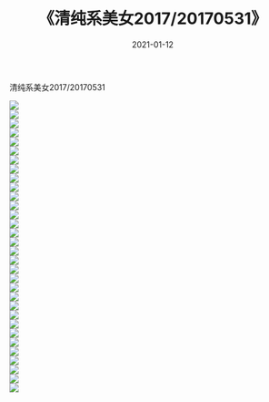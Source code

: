 ﻿---
layout: post
title:  《清纯系美女2017/20170531》
date:   2021-01-12
img: http://pic.660000.xyz/1:/清纯系美女/2017/20170531/000.jpg
categories: [美女, 清纯, 唯美]
---

清纯系美女2017/20170531

 ![](http://pic.660000.xyz/1:/清纯系美女/2017/20170531/001.png) <br>![](http://pic.660000.xyz/1:/清纯系美女/2017/20170531/002.png) <br>![](http://pic.660000.xyz/1:/清纯系美女/2017/20170531/003.png) <br>![](http://pic.660000.xyz/1:/清纯系美女/2017/20170531/004.png) <br>![](http://pic.660000.xyz/1:/清纯系美女/2017/20170531/005.png) <br>![](http://pic.660000.xyz/1:/清纯系美女/2017/20170531/006.png) <br>![](http://pic.660000.xyz/1:/清纯系美女/2017/20170531/007.png) <br>![](http://pic.660000.xyz/1:/清纯系美女/2017/20170531/008.png) <br>![](http://pic.660000.xyz/1:/清纯系美女/2017/20170531/009.png) <br>![](http://pic.660000.xyz/1:/清纯系美女/2017/20170531/010.png) <br>![](http://pic.660000.xyz/1:/清纯系美女/2017/20170531/011.png) <br>![](http://pic.660000.xyz/1:/清纯系美女/2017/20170531/012.png) <br>![](http://pic.660000.xyz/1:/清纯系美女/2017/20170531/013.png) <br>![](http://pic.660000.xyz/1:/清纯系美女/2017/20170531/014.png) <br>![](http://pic.660000.xyz/1:/清纯系美女/2017/20170531/015.png) <br>![](http://pic.660000.xyz/1:/清纯系美女/2017/20170531/016.png) <br>![](http://pic.660000.xyz/1:/清纯系美女/2017/20170531/017.png) <br>![](http://pic.660000.xyz/1:/清纯系美女/2017/20170531/018.png) <br>![](http://pic.660000.xyz/1:/清纯系美女/2017/20170531/019.png) <br>![](http://pic.660000.xyz/1:/清纯系美女/2017/20170531/020.png) <br>![](http://pic.660000.xyz/1:/清纯系美女/2017/20170531/021.png) <br>![](http://pic.660000.xyz/1:/清纯系美女/2017/20170531/022.png) <br>![](http://pic.660000.xyz/1:/清纯系美女/2017/20170531/023.png) <br>![](http://pic.660000.xyz/1:/清纯系美女/2017/20170531/024.png) <br>![](http://pic.660000.xyz/1:/清纯系美女/2017/20170531/025.png) <br>![](http://pic.660000.xyz/1:/清纯系美女/2017/20170531/026.png) <br>![](http://pic.660000.xyz/1:/清纯系美女/2017/20170531/027.png) <br>![](http://pic.660000.xyz/1:/清纯系美女/2017/20170531/028.png) <br>![](http://pic.660000.xyz/1:/清纯系美女/2017/20170531/029.png) <br>![](http://pic.660000.xyz/1:/清纯系美女/2017/20170531/030.png) <br>![](http://pic.660000.xyz/1:/清纯系美女/2017/20170531/031.png) <br>![](http://pic.660000.xyz/1:/清纯系美女/2017/20170531/032.png) <br>